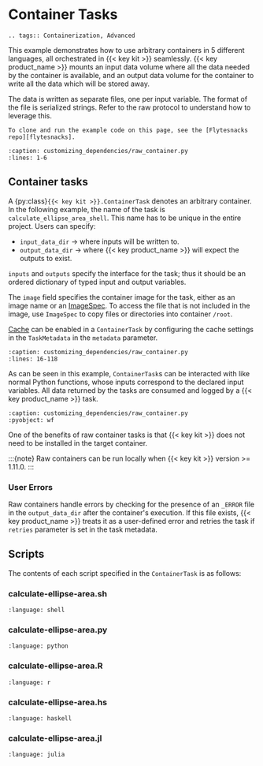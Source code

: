 # Container Tasks

```{eval-rst}
.. tags:: Containerization, Advanced
```

This example demonstrates how to use arbitrary containers in 5 different languages, all orchestrated in {{< key kit >}} seamlessly. {{< key product_name >}} mounts an input data volume where all the data needed by the container is available, and an output data volume for the container to write all the data which will be stored away.

The data is written as separate files, one per input variable. The format of the file is serialized strings. Refer to the raw protocol to understand how to leverage this.

```{note}
To clone and run the example code on this page, see the [Flytesnacks repo][flytesnacks].
```

```{literalinclude} /examples/customizing_dependencies/customizing_dependencies/raw_container.py
:caption: customizing_dependencies/raw_container.py
:lines: 1-6
```

## Container tasks

A {py:class}`{{< key kit >}}.ContainerTask` denotes an arbitrary container. In the following example, the name of the task is `calculate_ellipse_area_shell`. This name has to be unique in the entire project. Users can specify:

- `input_data_dir` -> where inputs will be written to.
- `output_data_dir` -> where {{< key product_name >}} will expect the outputs to exist.

`inputs` and `outputs` specify the interface for the task; thus it should be an ordered dictionary of typed input and
output variables.

The `image` field specifies the container image for the task, either as an image name or
an [ImageSpec](https://docs.union.ai/byoc/user-guide/core-concepts/tasks/task-software-environment/image-spec#imagespec).
To access the file that is not included in the image, use `ImageSpec` to copy files or
directories into container `/root`. 

[Cache](https://docs.flyte.org/en/latest/user_guide/development_lifecycle/caching.html) can be enabled in a `ContainerTask` by configuring the cache settings in the `TaskMetadata` in the `metadata` parameter.

```{literalinclude} /examples/customizing_dependencies/customizing_dependencies/raw_container.py
:caption: customizing_dependencies/raw_container.py
:lines: 16-118
```

As can be seen in this example, `ContainerTask`s can be interacted with like normal Python functions, whose inputs
correspond to the declared input variables. All data returned by the tasks are consumed and logged by a {{< key product_name >}} task.

```{literalinclude} /examples/customizing_dependencies/customizing_dependencies/raw_container.py
:caption: customizing_dependencies/raw_container.py
:pyobject: wf
```

One of the benefits of raw container tasks is that {{< key kit >}} does not need to be installed in the target container.

:::{note}
Raw containers can be run locally when {{< key kit >}} version >= 1.11.0.
:::

### User Errors

Raw containers handle errors by checking for the presence of an `_ERROR` file in the `output_data_dir` after the container's execution. If this file exists, {{< key product_name >}} treats it as a user-defined error and retries the task if `retries` parameter is set in the task metadata.

## Scripts

The contents of each script specified in the `ContainerTask` is as follows:

### calculate-ellipse-area.sh

```{literalinclude} raw-containers-supporting-files/per-language/shell/calculate-ellipse-area.sh
:language: shell
```

### calculate-ellipse-area.py

```{literalinclude} raw-containers-supporting-files/per-language/python/calculate-ellipse-area.py
:language: python
```

### calculate-ellipse-area.R

```{literalinclude} raw-containers-supporting-files/per-language/r/calculate-ellipse-area.R
:language: r
```

### calculate-ellipse-area.hs

```{literalinclude} raw-containers-supporting-files/per-language/haskell/calculate-ellipse-area.hs
:language: haskell
```

### calculate-ellipse-area.jl

```{literalinclude} raw-containers-supporting-files/per-language/julia/calculate-ellipse-area.jl
:language: julia
```

[flytesnacks]: https://github.com/flyteorg/flytesnacks/tree/master/examples/customizing_dependencies/
